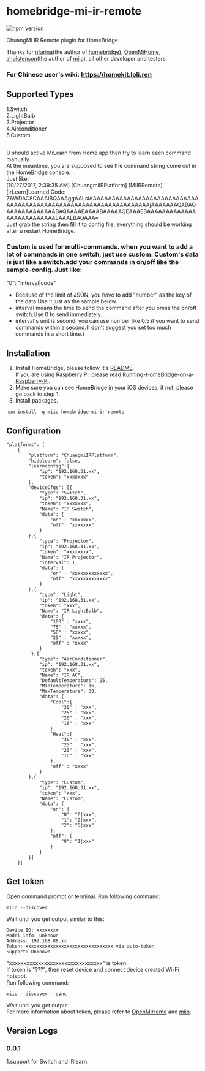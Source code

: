 # homebridge-mi-ir-remote
[![npm version](https://badge.fury.io/js/homebridge-mi-ir-remote.svg)](https://badge.fury.io/js/homebridge-mi-ir-remote)

ChuangMi IR Remote plugin for HomeBridge.   
   
Thanks for [nfarina](https://github.com/nfarina)(the author of [homebridge](https://github.com/nfarina/homebridge)), [OpenMiHome](https://github.com/OpenMiHome/mihome-binary-protocol), [aholstenson](https://github.com/aholstenson)(the author of [miio](https://github.com/aholstenson/miio)), all other developer and testers.   

### For Chinese user's wiki: https://homekit.loli.ren

## Supported Types
1.Switch  
2.LightBulb  
3.Projector  
4.Airconditioner  
5.Custom  

##
U should active MiLearn from Home app then try to learn each command manually.  
At the meantime, you are supposed to see the command string come out in the HomeBridge console.  
Just like:   
[10/27/2017, 2:39:35 AM] [ChuangmiIRPlatform] [MiIRRemote][irLearn]Learned Code: Z6WDAC8CAAAIBQAAAggAALsiAAAAAAAAAAAAAAAAAAAAAAAAAAAAAAAAAAAAAAAAAAAAAAAAAAAAAAAAAAAAAAAAAAAjAAAAAAAQABAQAAAAAAAAAAAAABAQAAAAEAAAABAAAAAQEAAAEBAAAAAAAAAAAAAAAAAAAAAAAAAAEAAAEBAQAAA=   
Just grab the string then fill it to config file, everything should be working after u restart HomeBridge.  

### Custom is used for multi-commands. when you want to add a lot of commands in one switch, just use custom. Custom's data is just like a switch.add your commands in on/off like the sample-config. Just like:  
 "0": "interval|code"
* Because of the limit of JSON, you have to add "number" as the key of the data.Use it just as the sample below.
* interval means the time to send the command after you press the on/off switch.Use 0 to send immediately.
* interval's unit is second. you can use number like 0.5 if you want to send commands within a second.(I don't suggest you set too much commands in a short time.)

## Installation
1. Install HomeBridge, please follow it's [README](https://github.com/nfarina/homebridge/blob/master/README.md).   
If you are using Raspberry Pi, please read [Running-HomeBridge-on-a-Raspberry-Pi](https://github.com/nfarina/homebridge/wiki/Running-HomeBridge-on-a-Raspberry-Pi).   
2. Make sure you can see HomeBridge in your iOS devices, if not, please go back to step 1.   
3. Install packages.   
```
npm install -g miio homebridge-mi-ir-remote
```
## Configuration
```
"platforms": [
    {
        "platform": "ChuangmiIRPlatform",
        "hidelearn": false,
        "learnconfig":{
            "ip": "192.168.31.xx",
            "token": "xxxxxxx"
        },
        "deviceCfgs": [{
            "type": "Switch",
            "ip": "192.168.31.xx",
            "token": "xxxxxxx",
            "Name": "IR Switch",
            "data": {
                "on" : "xxxxxxx",
                "off": "xxxxxxx"
            }
        },{
            "type": "Projector",
            "ip": "192.168.31.xx",
            "token": "xxxxxxxx",
            "Name": "IR Projector",
            "interval": 1,
            "data": {
                "on" : "xxxxxxxxxxxxx",
                "off": "xxxxxxxxxxxxx"
            }
        },{
            "type": "Light",
            "ip": "192.168.31.xx",
            "token": "xxx",
            "Name": "IR LightBulb",
            "data": {
                "100" : "xxxx",
                "75" : "xxxxx",
                "50" : "xxxxx",
                "25" : "xxxxx",
                "off" : "xxxx"
            }
         },{
            "type": "AirConditioner",
            "ip": "192.168.31.xx",
            "token": "xxx",
            "Name": "IR AC",
            "DefaultTemperature": 25,
            "MinTemperature": 16,
            "MaxTemperature": 30,
            "data": {
                "Cool":{
                    "30" : "xxx",
                    "25" : "xxx",
                    "20" : "xxx",
                    "16" : "xxx"
                },
                "Heat":{
                    "30" : "xxx",
                    "25" : "xxx",
                    "20" : "xxx",
                    "16" : "xxx"
                },
                "off" : "xxxx"
            }
        },{
            "type": "Custom",
            "ip": "192.168.31.xx",
            "token": "xxx",
            "Name": "Custom",
            "data": {
                "on": {
                    "0": "0|xxx",
                    "1": "2|xxx",
                    "2": "5|xxx"
                },
                "off": {
                    "0": "1|xxx"
                }
            }
        }]
    }]
```
## Get token
Open command prompt or terminal. Run following command:
```
miio --discover
```
Wait until you get output similar to this:
```
Device ID: xxxxxxxx   
Model info: Unknown   
Address: 192.168.88.xx   
Token: xxxxxxxxxxxxxxxxxxxxxxxxxxxxxxxx via auto-token   
Support: Unknown   
```
"xxxxxxxxxxxxxxxxxxxxxxxxxxxxxxxx" is token.   
If token is "???", then reset device and connect device created Wi-Fi hotspot.   
Run following command:   
```
miio --discover --sync
```
Wait until you get output.   
For more information about token, please refer to [OpenMiHome](https://github.com/OpenMiHome/mihome-binary-protocol) and [miio](https://github.com/aholstenson/miio).   
## Version Logs  
### 0.0.1
1.support for Switch and IRlearn.  
